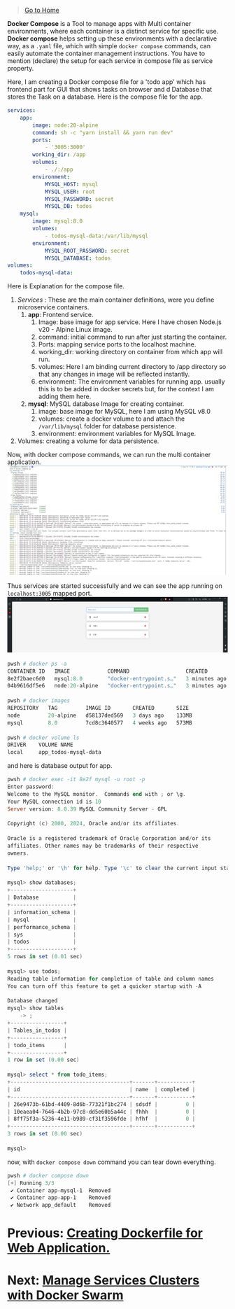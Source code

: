 > [Go to Home](../docker-labs.md)

**Docker Compose** is a Tool to manage apps with Multi container environments, where each container is a distinct service for specific use.
**Docker compose** helps setting up these environments with a declarative way, as a `.yaml` file, which with simple `docker compose` commands, can easily automate the container management instructions.
You have to mention (declare) the setup for each service in compose file as service property.

Here, I am creating a Docker compose file for a 'todo app' which has frontend part for GUI that shows tasks on browser and d Database that stores the Task on a database.
Here is the compose file for the app.

```yaml
services:
    app:
        image: node:20-alpine
        command: sh -c "yarn install && yarn run dev"
        ports:
            - '3005:3000'
        working_dir: /app
        volumes:
            - ./:/app
        environment:
            MYSQL_HOST: mysql
            MYSQL_USER: root
            MYSQL_PASSWORD: secret
            MYSQL_DB: todos
    mysql:
        image: mysql:8.0
        volumes:
            - todos-mysql-data:/var/lib/mysql
        environment:
            MYSQL_ROOT_PASSWORD: secret
            MYSQL_DATABASE: todos
volumes:
    todos-mysql-data:
```

Here is Explanation for the compose file.

1. _Services_ : These are the main container definitions, were you define microservice containers.
    1. **app**: Frontend service.
        1. Image: base image for app service. Here I have chosen Node.js v20 - Alpine Linux image.
        2. command: initial command to run after just starting the container.
        3. Ports: mapping service ports to the localhost machine.
        4. working_dir: working directory on container from which app will run.
        5. volumes: Here I am binding current directory to /app directory so that any changes in image will be reflected instantly.
        6. environment: The environment variables for running app. usually this is to be added in docker secrets but, for the context I am adding them here.
    2. **mysql**: MySQL database Image for creating container.
        1. image: base image for MySQL, here I am using MySQL v8.0
        2. volumes: create a docker volume to and attach the `/var/lib/mysql` folder for database persistence.
        3. environment: environment variables for MySQL Image.
2. Volumes: creating a volume for data persistence.

Now, with docker compose commands, we can run the multi container application.
![compose-up-shell-ouptut](./compose-up-output.png)

Thus services are started successfully and we can see the app running on `localhost:3005` mapped port.
![todo-app-web](./todos-web-app.png)

```powershell
pwsh # docker ps -a
CONTAINER ID   IMAGE            COMMAND                  CREATED         STATUS         PORTS                    NAMES
8e2f2baec6d0   mysql:8.0        "docker-entrypoint.s…"   3 minutes ago   Up 3 minutes   3306/tcp, 33060/tcp      app-mysql-1
04b9616df5e6   node:20-alpine   "docker-entrypoint.s…"   3 minutes ago   Up 3 minutes   0.0.0.0:3005->3000/tcp   app-app-1

pwsh # docker images
REPOSITORY   TAG         IMAGE ID       CREATED       SIZE
node         20-alpine   d58137ded569   3 days ago    133MB
mysql        8.0         7cd8c3640577   4 weeks ago   573MB

pwsh # docker volume ls
DRIVER    VOLUME NAME
local     app_todos-mysql-data
```

and here is database output for app.

```powershell
pwsh # docker exec -it 8e2f mysql -u root -p
Enter password:
Welcome to the MySQL monitor.  Commands end with ; or \g.
Your MySQL connection id is 10
Server version: 8.0.39 MySQL Community Server - GPL

Copyright (c) 2000, 2024, Oracle and/or its affiliates.

Oracle is a registered trademark of Oracle Corporation and/or its
affiliates. Other names may be trademarks of their respective
owners.

Type 'help;' or '\h' for help. Type '\c' to clear the current input statement.

mysql> show databases;
+--------------------+
| Database           |
+--------------------+
| information_schema |
| mysql              |
| performance_schema |
| sys                |
| todos              |
+--------------------+
5 rows in set (0.01 sec)

mysql> use todos;
Reading table information for completion of table and column names
You can turn off this feature to get a quicker startup with -A

Database changed
mysql> show tables
    -> ;
+-----------------+
| Tables_in_todos |
+-----------------+
| todo_items      |
+-----------------+
1 row in set (0.00 sec)

mysql> select * from todo_items;
+--------------------------------------+-------+-----------+
| id                                   | name  | completed |
+--------------------------------------+-------+-----------+
| 26e9473b-61bd-4409-8d6b-77321f1bc274 | sdsdf |         0 |
| 10eaea04-7646-4b2b-97c8-dd5e60b5a44c | fhhh  |         0 |
| 8ff75f3a-5236-4e11-b989-cf31f3596fde | hfhf  |         0 |
+--------------------------------------+-------+-----------+
3 rows in set (0.00 sec)

mysql>
```

now, with `docker compose down` command you can tear down everything.

```powershell
pwsh # docker compose down
[+] Running 3/3
 ✔ Container app-mysql-1  Removed                                                                                                                                                                                                          0.0s
 ✔ Container app-app-1    Removed                                                                                                                                                                                                          1.4s
 ✔ Network app_default    Removed                                                                                                                                                                                                          0.2s
```

# Previous: [Creating Dockerfile for Web Application.](../ACM-05/Creating%20Dockerfile%20for%20Web%20Application..md)

# Next: [Manage Services Clusters with Docker Swarm](../ACM-07/Manage%20Services%20Clusters%20with%20Docker%20Swarm.md)
